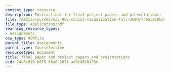 ```yaml
---
content_type: resource
description: Instructions for final project papers and presentations.
file: /media/courses/mas-965-social-visualization-fall-2004/74e5c010b07566a8283fad9f4510423e_assn13.pdf
file_type: application/pdf
learning_resource_types:
- Assignments
ocw_type: OCWFile
parent_title: Assignments
parent_type: CourseSection
resourcetype: Document
title: final paper and project papers and presentations
uid: 74e5c010-b075-66a8-283f-ad9f4510423e
---
```

